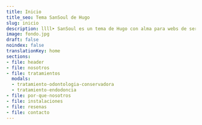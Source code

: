 ```yaml
---
title: Inicio
title_seo: Tema SanSoul de Hugo
slug: inicio
description: llll➤ SanSoul es un tema de Hugo con alma para webs de servicios ✅ por lorensansol.
image: fondo.jpg
draft: false
noindex: false
translationKey: home
sections:
- file: header
- file: nosotros
- file: tratamientos
  modals:
  - tratamiento-odontologia-conservadora
  - tratamiento-endodoncia
- file: por-que-nosotros
- file: instalaciones
- file: resenas
- file: contacto
---
```

